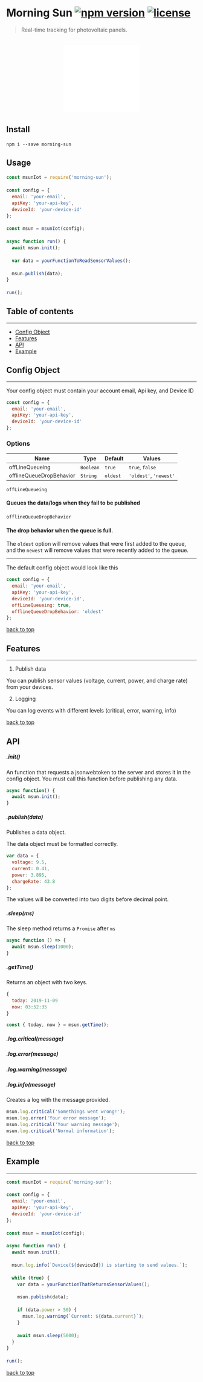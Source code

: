 # Morning Sun [![npm version](https://img.shields.io/npm/v/morning-sun)](https://www.npmjs.com/package/morning-sun) [![license](https://img.shields.io/npm/l/morning-sun)](https://www.npmjs.com/package/morning-sun)

> Real-time tracking for photovoltaic panels.

<p align="center">
	<br>
	<img src="./images/logo-white.png" width="200">
	<br>
</p>

## Install

```
npm i --save morning-sun
```

## Usage

```javascript
const msunIot = require('morning-sun');

const config = {
  email: 'your-email',
  apiKey: 'your-api-key',
  deviceId: 'your-device-id'
};

const msun = msunIot(config);

async function run() {
  await msun.init();

  var data = yourFunctionToReadSensorValues();

  msun.publish(data);
}

run();
```

## Table of contents

---

- [Config Object](#config-object)
- [Features](#features)
- [API](#api)
- [Example](#example)

## Config Object

---

Your config object must contain your account email, Api key, and Device ID

```js
const config = {
  email: 'your-email',
  apiKey: 'your-api-key',
  deviceId: 'your-device-id'
};
```

### Options

| Name                     | Type      | Default  | Values                 |
| ------------------------ | --------- | -------- | ---------------------- |
| offLineQueueing          | `Boolean` | `true`   | `true`, `false`        |
| offlineQueueDropBehavior | `String`  | `oldest` | `'oldest'`, `'newest'` |

`offLineQueueing`

#### Queues the data/logs when they fail to be published

`offlineQueueDropBehavior`

#### The drop behavior when the queue is full.

The `oldest` option will remove values that were first added to the queue, and the `newest` will remove values that were recently added to the queue.

---

The default config object would look like this

```js
const config = {
  email: 'your-email',
  apiKey: 'your-api-key',
  deviceId: 'your-device-id',
  offLineQueueing: true,
  offlineQueueDropBehavior: 'oldest'
};
```

[back to top](#table-of-contents)

## Features

---

1. Publish data

You can publish sensor values (voltage, current, power, and charge rate) from your devices.

2. Logging

You can log events with different levels (critical, error, warning, info)

[back to top](#table-of-contents)

## API

##### .init()

An function that requests a jsonwebtoken to the server and stores it in the config object. You must call this function before publishing any data.

```javascript
async function() {
  await msun.init();
}
```

##### .publish(data)

Publishes a data object.

The data object must be formatted correctly.

```js
var data = {
  voltage: 9.5,
  current: 0.41,
  power: 3.895,
  chargeRate: 43.8
};
```

The values will be converted into two digits before decimal point.

##### .sleep(ms)

The sleep method returns a `Promise` after `ms`

```javascript
async function () => {
  await msun.sleep(1000);
}
```

##### .getTime()

Returns an object with two keys.

```js
{
  today: 2019-11-09
  now: 03:52:35
}
```

```javascript
const { today, now } = msun.getTime();
```

##### .log.critical(message)

##### .log.error(message)

##### .log.warning(message)

##### .log.info(message)

Creates a log with the message provided.

```javascript
msun.log.critical('Somethings went wrong!');
msun.log.error('Your error message');
msun.log.critical('Your warning message');
msun.log.critical('Normal information');
```

[back to top](#table-of-contents)

## Example

---

```javascript
const msunIot = require('morning-sun');

const config = {
  email: 'your-email',
  apiKey: 'your-api-key',
  deviceId: 'your-device-id'
};

const msun = msunIot(config);

async function run() {
  await msun.init();

  msun.log.info(`Device(${deviceId}) is starting to send values.`);

  while (true) {
    var data = yourFunctionThatReturnsSensorValues();

    msun.publish(data);

    if (data.power > 50) {
      msun.log.warning(`Current: ${data.current}`);
    }

    await msun.sleep(5000);
  }
}

run();
```

[back to top](#table-of-contents)
